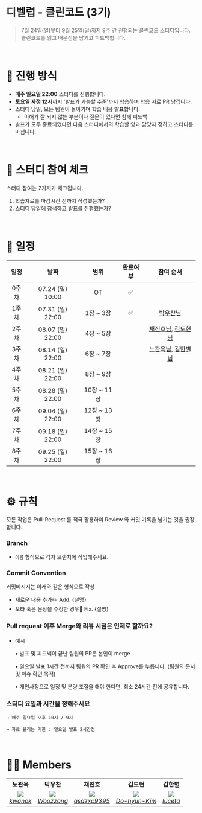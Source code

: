 # 디벨럽 - 클린코드 (3기)

> 7월 24일(일)부터 9월 25일(일)까지 9주 간 진행되는 클린코드 스터디입니다. <br>
> 클린코드를 읽고 배운점을 남기고 피드백합니다.
>
<br>

# 📒 진행 방식
- **매주 일요일 22:00** 스터디를 진행합니다.
- **토요일 자정 12시**까지 '발표가 가능할 수준'까지 학습하며 학습 자료 PR 남깁니다.
- 스터디 당일, 모든 팀원이 돌아가며 학습 내용 발표합니다.
    - 이해가 잘 되지 않는 부분이나 질문이 있다면 함께 피드백
- 발표가 모두 종료되었다면 다음 스터디에서의 학습할 양과 담당자 정하고 스터디를 마칩니다.

<br>

# 🚩 스터디 참여 체크
스터디 참여는 2가지가 체크됩니다.

1. 학습자료를 마감시간 전까지 작성했는가?
2. 스터디 당일에 참석하고 발표를 진행했는가?


<br>

# 📅 일정

|일정|날짜|범위|완료여부|참여 순서
|:--:|:--:|:--:|:--:|:--:|
|0주차|07.24 (일) 10:00|OT|✅|
|1주차|07.31 (일) 22:00|1장 ~ 3장|✅| [박우찬님](https://github.com/Woozzang)
|2주차|08.07 (일) 22:00|4장 ~ 5장|| [채진호님](https://github.com/asdzxc9395), [김도현님](https://github.com/Do-hyun-Kim)
|3주차|08.14 (일) 22:00|6장 ~ 7장|| [노관옥님](https://github.com/kwanok), [김한별님](https://github.com/luceta)
|4주차|08.21 (일) 22:00|8장 ~ 9장||
|5주차|08.28 (일) 22:00|10장 ~ 11장||
|6주차|09.04 (일) 22:00|12장 ~ 13장||
|7주차|09.18 (일) 22:00|14장 ~ 15장||
|8주차|09.25 (일) 22:00|15장 ~ 16장||




<br>

# ⚙ 규칙
모든 작업은 Pull-Request 를 적극 활용하여 Review 와 커밋 기록을 남기는 것을 권장합니다.

### Branch
- `이름` 형식으로 각자 브랜치에 작업해주세요.

### Commit Convention
커밋메시지는 아래와 같은 형식으로 작성

- 새로운 내용 추가✏️ Add. {설명}
- 오타 혹은 문장을 수정한 경우🔨 Fix. {설명}

### Pull request 이후 Merge와 리뷰 시점은 언제로 할까요?

- 예시
    
    • 발표 및 피드백이 끝난 팀원의 PR은 본인이 merge
    
    • 일요일 발표 1시간 전까지 팀원의 PR 확인 후 Approve를 누릅니다. (팀원의 문서 및 이슈 확인 목적)
    
    • 개인사정으로 일정 및 분량 조절을 해야 한다면, 최소 24시간 전에 공유합니다.
    
### 스터디 요일과 시간을 정해주세요

    → 매주 일요일 오후 10시 / 9시 

    → 자료 올리는 기한 : 일요일 발표 2시간전 
<br>

# 🙋‍♀ Members

<table>
    <tr align="center">
        <td><B>노관옥<B></td>
        <td><B>박우찬<B></td>
        <td><B>채진호<B></td>
        <td><B>김도현<B></td>
        <td><B>김한별<B></td>
    </tr>
    <tr align="center">
        <td>
            <img src="https://github.com/kwanok.png?size=100">
            <br>
            <a href="https://github.com/kwanok"><I>kwanok</I></a>
        </td>
        <td>
            <img src="https://github.com/Woozzang.png?size=100">
            <br>
            <a href="https://github.com/Woozzang"><I>Woozzang</I></a>
        </td>
        <td>
            <img src="https://github.com/asdzxc9395.png?size=100">
            <br>
            <a href="https://github.com/asdzxc9395"><I>asdzxc9395</I></a>
        </td>
        <td>
            <img src="https://github.com/Do-hyun-Kim.png?size=100">
            <br>
            <a href="https://github.com/Do-hyun-Kim"><I>Do-hyun-Kim</I></a>
        </td>
        <td>
            <img src="https://github.com/luceta.png?size=100">
            <br>
            <a href="https://github.com/luceta"><I>luceta</I></a>
        </td>
    </tr>
</table>
</br>
